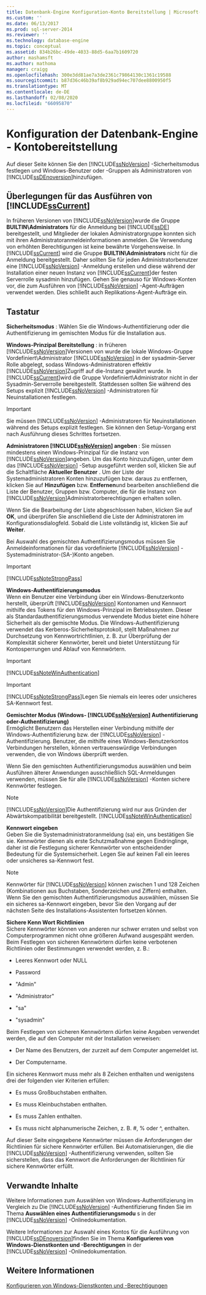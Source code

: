 ```yaml
---
title: Datenbank-Engine Konfiguration-Konto Bereitstellung | Microsoft-Dokumentation
ms.custom: ''
ms.date: 06/13/2017
ms.prod: sql-server-2014
ms.reviewer: ''
ms.technology: database-engine
ms.topic: conceptual
ms.assetid: 834b26bc-49de-4033-88d5-6aa7b1609720
author: mashamsft
ms.author: mathoma
manager: craigg
ms.openlocfilehash: 300e3dd81ae7a3de2361c79864130c1361c19588
ms.sourcegitcommit: b87d36c46b39af8b929ad94ec707dee8800950f5
ms.translationtype: MT
ms.contentlocale: de-DE
ms.lasthandoff: 02/08/2020
ms.locfileid: "66095870"
---
```

# <a name="database-engine-configuration---account-provisioning"></a>Konfiguration der Datenbank-Engine - Kontobereitstellung
  Auf dieser Seite können Sie den [!INCLUDE[ssNoVersion](../../includes/ssnoversion-md.md)] -Sicherheitsmodus festlegen und Windows-Benutzer oder -Gruppen als Administratoren von [!INCLUDE[ssDEnoversion](../../includes/ssdenoversion-md.md)]hinzufügen.  
  
## <a name="considerations-for-running-includesscurrentincludessscurrent-mdmd"></a>Überlegungen für das Ausführen von [!INCLUDE[ssCurrent](../../includes/sscurrent-md.md)]  
 In früheren Versionen von [!INCLUDE[ssNoVersion](../../includes/ssnoversion-md.md)]wurde die Gruppe **BUILTIN\Administrators** für die Anmeldung bei [!INCLUDE[ssDE](../../includes/ssde-md.md)] bereitgestellt, und Mitglieder der lokalen Administratorgruppe konnten sich mit ihren Administratoranmeldeinformationen anmelden. Die Verwendung von erhöhten Berechtigungen ist keine bewährte Vorgehensweise. In [!INCLUDE[ssCurrent](../../includes/sscurrent-md.md)] wird die Gruppe **BUILTIN\Administrators** nicht für die Anmeldung bereitgestellt. Daher sollten Sie für jeden Administratorbenutzer eine [!INCLUDE[ssNoVersion](../../includes/ssnoversion-md.md)] -Anmeldung erstellen und diese während der Installation einer neuen Instanz von [!INCLUDE[ssCurrent](../../includes/sscurrent-md.md)]der festen Serverrolle sysadmin hinzufügen. Gehen Sie genauso für Windows-Konten vor, die zum Ausführen von [!INCLUDE[ssNoVersion](../../includes/ssnoversion-md.md)] -Agent-Aufträgen verwendet werden. Dies schließt auch Replikations-Agent-Aufträge ein.  
  
## <a name="options"></a>Tastatur  
 **Sicherheitsmodus** : Wählen Sie die Windows-Authentifizierung oder die Authentifizierung im gemischten Modus für die Installation aus.  
  
 **Windows-Prinzipal Bereitstellung** : in früheren [!INCLUDE[ssNoVersion](../../includes/ssnoversion-md.md)]Versionen von wurde die lokale Windows-Gruppe Vordefiniert\Administrator [!INCLUDE[ssNoVersion](../../includes/ssnoversion-md.md)] in der sysadmin-Server Rolle abgelegt, sodass Windows-Administratoren effektiv [!INCLUDE[ssNoVersion](../../includes/ssnoversion-md.md)]Zugriff auf die-Instanz gewährt wurde. In [!INCLUDE[ssCurrent](../../includes/sscurrent-md.md)]wird die Gruppe Vordefiniert\Administrator nicht in der Sysadmin-Serverrolle bereitgestellt. Stattdessen sollten Sie während des Setups explizit [!INCLUDE[ssNoVersion](../../includes/ssnoversion-md.md)] -Administratoren für Neuinstallationen festlegen.  
  
> [!IMPORTANT]  
>  Sie müssen [!INCLUDE[ssNoVersion](../../includes/ssnoversion-md.md)] -Administratoren für Neuinstallationen während des Setups explizit festlegen. Sie können den Setup-Vorgang erst nach Ausführung dieses Schrittes fortsetzen.  
  
 **Administratoren [!INCLUDE[ssNoVersion](../../includes/ssnoversion-md.md)] angeben** : Sie müssen mindestens einen Windows-Prinzipal für die Instanz von [!INCLUDE[ssNoVersion](../../includes/ssnoversion-md.md)]angeben. Um das Konto hinzuzufügen, unter dem das [!INCLUDE[ssNoVersion](../../includes/ssnoversion-md.md)] -Setup ausgeführt werden soll, klicken Sie auf die Schaltfläche **Aktueller Benutzer** . Um der Liste der Systemadministratoren Konten hinzuzufügen bzw. daraus zu entfernen, klicken Sie auf **Hinzufügen** bzw. **Entfernen**und bearbeiten anschließend die Liste der Benutzer, Gruppen bzw. Computer, die für die Instanz von [!INCLUDE[ssNoVersion](../../includes/ssnoversion-md.md)]Administratorberechtigungen erhalten sollen.  
  
 Wenn Sie die Bearbeitung der Liste abgeschlossen haben, klicken Sie auf **OK**, und überprüfen Sie anschließend die Liste der Administratoren im Konfigurationsdialogfeld. Sobald die Liste vollständig ist, klicken Sie auf **Weiter**.  
  
 Bei Auswahl des gemischten Authentifizierungsmodus müssen Sie Anmeldeinformationen für das vordefinierte [!INCLUDE[ssNoVersion](../../includes/ssnoversion-md.md)] -Systemadministrator-(SA-)Konto angeben.  
  
> [!IMPORTANT]  
>  [!INCLUDE[ssNoteStrongPass](../../includes/ssnotestrongpass-md.md)]  
  
 **Windows-Authentifizierungsmodus**  
 Wenn ein Benutzer eine Verbindung über ein Windows-Benutzerkonto herstellt, überprüft [!INCLUDE[ssNoVersion](../../includes/ssnoversion-md.md)] Kontonamen und Kennwort mithilfe des Tokens für den Windows-Prinzipal im Betriebssystem. Dieser als Standardauthentifizierungsmodus verwendete Modus bietet eine höhere Sicherheit als der gemischte Modus. Die Windows-Authentifizierung verwendet das Kerberos-Sicherheitsprotokoll, stellt Maßnahmen zur Durchsetzung von Kennwortrichtlinien, z. B. zur Überprüfung der Komplexität sicherer Kennwörter, bereit und bietet Unterstützung für Kontosperrungen und Ablauf von Kennwörtern.  
  
> [!IMPORTANT]  
>  [!INCLUDE[ssNoteWinAuthentication](../../includes/ssnotewinauthentication-md.md)]  
  
> [!IMPORTANT]  
>  [!INCLUDE[ssNoteStrongPass](../../includes/ssnotestrongpass-md.md)]Legen Sie niemals ein leeres oder unsicheres SA-Kennwort fest.  
  
 **Gemischter Modus (Windows- [!INCLUDE[ssNoVersion](../../includes/ssnoversion-md.md)] Authentifizierung oder-Authentifizierung)**  
 Ermöglicht Benutzern das Herstellen einer Verbindung mithilfe der Windows-Authentifizierung bzw. der [!INCLUDE[ssNoVersion](../../includes/ssnoversion-md.md)] -Authentifizierung. Benutzer, die mithilfe eines Windows-Benutzerkontos Verbindungen herstellen, können vertrauenswürdige Verbindungen verwenden, die von Windows überprüft werden.  
  
 Wenn Sie den gemischten Authentifizierungsmodus auswählen und beim Ausführen älterer Anwendungen ausschließlich SQL-Anmeldungen verwenden, müssen Sie für alle [!INCLUDE[ssNoVersion](../../includes/ssnoversion-md.md)] -Konten sichere Kennwörter festlegen.  
  
> [!NOTE]  
>  [!INCLUDE[ssNoVersion](../../includes/ssnoversion-md.md)]Die Authentifizierung wird nur aus Gründen der Abwärtskompatibilität bereitgestellt. [!INCLUDE[ssNoteWinAuthentication](../../includes/ssnotewinauthentication-md.md)]  
  
 **Kennwort eingeben**  
 Geben Sie die Systemadministratoranmeldung (sa) ein, uns bestätigen Sie sie. Kennwörter dienen als erste Schutzmaßnahme gegen Eindringlinge, daher ist die Festlegung sicherer Kennwörter von entscheidender Bedeutung für die Systemsicherheit. Legen Sie auf keinen Fall ein leeres oder unsicheres sa-Kennwort fest.  
  
> [!NOTE]  
>  Kennwörter für [!INCLUDE[ssNoVersion](../../includes/ssnoversion-md.md)] können zwischen 1 und 128 Zeichen (Kombinationen aus Buchstaben, Sonderzeichen und Ziffern) enthalten. Wenn Sie den gemischten Authentifizierungsmodus auswählen, müssen Sie ein sicheres sa-Kennwort eingeben, bevor Sie den Vorgang auf der nächsten Seite des Installations-Assistenten fortsetzen können.  
  
 **Sichere Kenn Wort Richtlinien**  
 Sichere Kennwörter können von anderen nur schwer erraten und selbst von Computerprogrammen nicht ohne größeren Aufwand ausgespäht werden. Beim Festlegen von sicheren Kennwörtern dürfen keine verbotenen Richtlinien oder Bestimmungen verwendet werden, z. B.:  
  
-   Leeres Kennwort oder NULL  
  
-   Password  
  
-   "Admin"  
  
-   "Administrator"  
  
-   "sa"  
  
-   "sysadmin"  
  
 Beim Festlegen von sicheren Kennwörtern dürfen keine Angaben verwendet werden, die auf den Computer mit der Installation verweisen:  
  
-   Der Name des Benutzers, der zurzeit auf dem Computer angemeldet ist.  
  
-   Der Computername.  
  
 Ein sicheres Kennwort muss mehr als 8 Zeichen enthalten und wenigstens drei der folgenden vier Kriterien erfüllen:  
  
-   Es muss Großbuchstaben enthalten.  
  
-   Es muss Kleinbuchstaben enthalten.  
  
-   Es muss Zahlen enthalten.  
  
-   Es muss nicht alphanumerische Zeichen, z. B. #, % oder ^, enthalten.  
  
 Auf dieser Seite eingegebene Kennwörter müssen die Anforderungen der Richtlinien für sichere Kennwörter erfüllen. Bei Automatisierungen, die die [!INCLUDE[ssNoVersion](../../includes/ssnoversion-md.md)] -Authentifizierung verwenden, sollten Sie sicherstellen, dass das Kennwort die Anforderungen der Richtlinien für sichere Kennwörter erfüllt.  
  
## <a name="related-content"></a>Verwandte Inhalte  
 Weitere Informationen zum Auswählen von Windows-Authentifizierung im Vergleich zu Die [!INCLUDE[ssNoVersion](../../includes/ssnoversion-md.md)] -Authentifizierung finden Sie im Thema **Auswählen eines Authentifizierungsmodu** s in der [!INCLUDE[ssNoVersion](../../includes/ssnoversion-md.md)] -Onlinedokumentation.  
  
 Weitere Informationen zur Auswahl eines Kontos für die Ausführung von [!INCLUDE[ssDEnoversion](../../includes/ssdenoversion-md.md)]finden Sie im Thema **Konfigurieren von Windows-Dienstkonten und -Berechtigungen** in der [!INCLUDE[ssNoVersion](../../includes/ssnoversion-md.md)] -Onlinedokumentation.  
  
## <a name="see-also"></a>Weitere Informationen  
 [Konfigurieren von Windows-Dienstkonten und -Berechtigungen](../../database-engine/configure-windows/configure-windows-service-accounts-and-permissions.md)  
  
  
